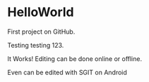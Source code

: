 HelloWorld
==========

First project on GitHub. 

Testing testing 123.

It Works! Editing can be done online or offline.

Even can be edited with SGIT on Android
